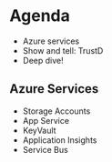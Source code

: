 # Agenda

- Azure services
- Show and tell: TrustD
- Deep dive!


## Azure Services
- Storage Accounts
- App Service
- KeyVault
- Application Insights
- Service Bus

